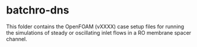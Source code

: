 # batchro-dns
This folder contains the OpenFOAM (vXXXX) case setup files for running the simulations of steady or oscillating inlet flows in a RO membrane spacer channel.
